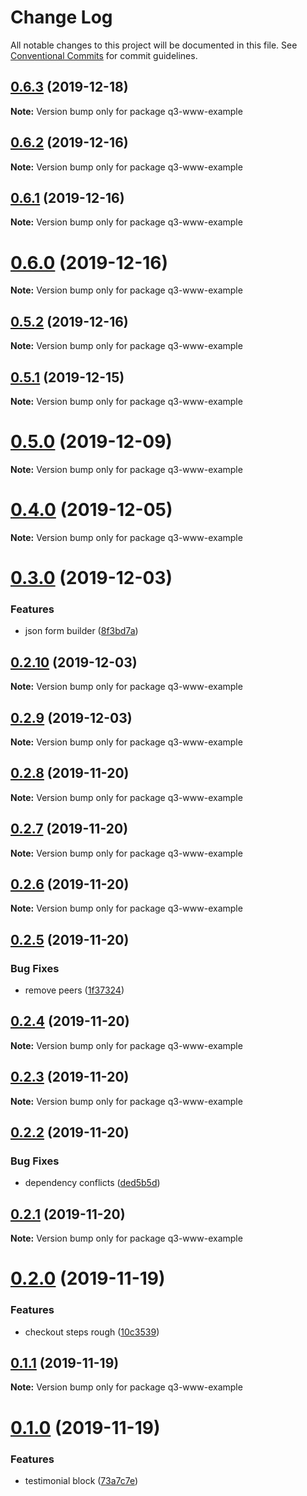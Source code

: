 # Change Log

All notable changes to this project will be documented in this file.
See [Conventional Commits](https://conventionalcommits.org) for commit guidelines.

## [0.6.3](https://github.com/3merge/q/compare/v0.6.2...v0.6.3) (2019-12-18)

**Note:** Version bump only for package q3-www-example





## [0.6.2](https://github.com/3merge/q/compare/v0.6.1...v0.6.2) (2019-12-16)

**Note:** Version bump only for package q3-www-example





## [0.6.1](https://github.com/3merge/q/compare/v0.6.0...v0.6.1) (2019-12-16)

**Note:** Version bump only for package q3-www-example





# [0.6.0](https://github.com/3merge/q/compare/v0.5.2...v0.6.0) (2019-12-16)

**Note:** Version bump only for package q3-www-example





## [0.5.2](https://github.com/3merge/q/compare/v0.5.1...v0.5.2) (2019-12-16)

**Note:** Version bump only for package q3-www-example





## [0.5.1](https://github.com/3merge/q/compare/v0.5.0...v0.5.1) (2019-12-15)

**Note:** Version bump only for package q3-www-example





# [0.5.0](https://github.com/3merge/q/compare/v0.4.0...v0.5.0) (2019-12-09)

**Note:** Version bump only for package q3-www-example





# [0.4.0](https://github.com/3merge/q/compare/v0.3.0...v0.4.0) (2019-12-05)

**Note:** Version bump only for package q3-www-example





# [0.3.0](https://github.com/3merge/q/compare/v0.2.10...v0.3.0) (2019-12-03)


### Features

* json form builder ([8f3bd7a](https://github.com/3merge/q/commit/8f3bd7af7b292d4536a7a4b2b91aa13a32d4522d))





## [0.2.10](https://github.com/3merge/q/compare/v0.2.9...v0.2.10) (2019-12-03)

**Note:** Version bump only for package q3-www-example





## [0.2.9](https://github.com/3merge/q/compare/v0.2.8...v0.2.9) (2019-12-03)

**Note:** Version bump only for package q3-www-example





## [0.2.8](https://github.com/3merge/q/compare/v0.2.7...v0.2.8) (2019-11-20)

**Note:** Version bump only for package q3-www-example





## [0.2.7](https://github.com/gatsbyjs/gatsby-starter-default/compare/v0.2.6...v0.2.7) (2019-11-20)

**Note:** Version bump only for package q3-www-example





## [0.2.6](https://github.com/gatsbyjs/gatsby-starter-default/compare/v0.2.5...v0.2.6) (2019-11-20)

**Note:** Version bump only for package q3-www-example





## [0.2.5](https://github.com/gatsbyjs/gatsby-starter-default/compare/v0.2.4...v0.2.5) (2019-11-20)


### Bug Fixes

* remove peers ([1f37324](https://github.com/gatsbyjs/gatsby-starter-default/commit/1f373242d45c6d9f7eb820e7887e59b9a82e239c))





## [0.2.4](https://github.com/gatsbyjs/gatsby-starter-default/compare/v0.2.3...v0.2.4) (2019-11-20)

**Note:** Version bump only for package q3-www-example





## [0.2.3](https://github.com/gatsbyjs/gatsby-starter-default/compare/v0.2.2...v0.2.3) (2019-11-20)

**Note:** Version bump only for package q3-www-example






## [0.2.2](https://github.com/gatsbyjs/gatsby-starter-default/compare/v0.2.1...v0.2.2) (2019-11-20)


### Bug Fixes

* dependency conflicts ([ded5b5d](https://github.com/gatsbyjs/gatsby-starter-default/commit/ded5b5d79be6ab441be30126c4691e48f258e6ac))





## [0.2.1](https://github.com/gatsbyjs/gatsby-starter-default/compare/v0.2.0...v0.2.1) (2019-11-20)

**Note:** Version bump only for package q3-www-example





# [0.2.0](https://github.com/gatsbyjs/gatsby-starter-default/compare/v0.1.1...v0.2.0) (2019-11-19)


### Features

* checkout steps rough ([10c3539](https://github.com/gatsbyjs/gatsby-starter-default/commit/10c3539af209e0aedbdc6403606adce2cdb2537c))





## [0.1.1](https://github.com/gatsbyjs/gatsby-starter-default/compare/v0.1.0...v0.1.1) (2019-11-19)

**Note:** Version bump only for package q3-www-example





# [0.1.0](https://github.com/gatsbyjs/gatsby-starter-default/compare/v0.0.28...v0.1.0) (2019-11-19)


### Features

* testimonial block ([73a7c7e](https://github.com/gatsbyjs/gatsby-starter-default/commit/73a7c7ee96a0a1537bfcd180d518d1d55e5117ef))

